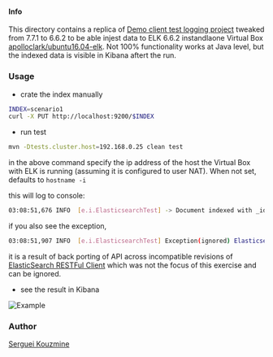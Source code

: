 #### Info

This directory contains a replica of [Demo client test logging project](https://github.com/dadoonet/elasticsearch-integration-tests) tweaked from 7.7.1 to 6.6.2 to be able injest data to ELK 6.6.2 instandlaone Virtual Box [apolloclark/ubuntu16.04-elk](https://app.vagrantup.com/apolloclark/boxes/ubuntu16.04-elk/versions/20190426). Not 100% functionality works at Java level, but the indexed data is visible in Kibana aftert the run.

### Usage

* crate the index manually
```sh
INDEX=scenario1
curl -X PUT http://localhost:9200/$INDEX
```
* run test
```sh
mvn -Dtests.cluster.host=192.168.0.25 clean test
```
in the above command specify the ip address of the host the Virtual Box with ELK is running (assuming it is configured to user NAT). When not set, defaults to `hostname -i`

this will log to console:
```sh
03:08:51,676 INFO  [e.i.ElasticsearchTest] -> Document indexed with _id MIU-SHgByFO0a3_SFcwt.
```
if you also see the exception,
```sh
03:08:51,907 INFO  [e.i.ElasticsearchTest] Exception(ignored) ElasticsearchStatusException[Elasticsearch exception [type=illegal_argument_exception, reason=request [/scenario1/_search] contains unrecognized parameter: [ccs_minimize_roundtrips]]]
```
it is a result of back porting of API across incompatible revisions of [ElasticSearch RESTFul Client](https://github.com/elastic/elasticsearch) which was not the focus of this exercise and can be ignored.


* see the result in Kibana

![Example](https://github.com/sergueik/springboot_study/blob/master/basic-elasicsearch-testlogs/screenshots/capture.png)

### Author
[Serguei Kouzmine](kouzmine_serguei@yahoo.com)

